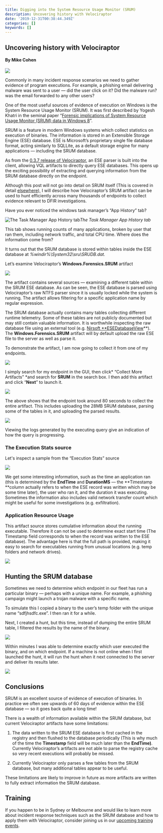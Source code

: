 ```yaml
---
title: Digging into the System Resource Usage Monitor (SRUM)
description: Uncovering history with Velociraptor
date: '2019-12-31T00:38:44.349Z'
categories: []
keywords: []
---
```


## Uncovering history with Velociraptor

#### By Mike Cohen

![](../img/0*yFgW11ar3mogfljd.jpg)

Commonly in many incident response scenarios we need to gather evidence of program executions. For example, a phishing email delivering malware was sent to a user — did the user click on it? Did the malware run? was the email forwarded to any other users?

One of the most useful sources of evidence of execution on Windows is the System Resource Usage Monitor (SRUM). It was first described by Yogesh Khatri in the seminal paper “[Forensic implications of System Resource Usage Monitor (SRUM) data in Windows 8](https://www.sciencedirect.com/science/article/pii/S1742287615000031)”.

SRUM is a feature in modern Windows systems which collect statistics on execution of binaries. The information is stored in an Extensible Storage Engine (ESE) database. ESE is Microsoft’s proprietary single file database format, acting similarly to SQLLite, as a default storage engine for many applications — including the SRUM database.

As from the [0.3.7 release of Velociraptor](https://github.com/Velocidex/velociraptor/releases/tag/v0.3.7), an ESE parser is built into the client, allowing VQL artifacts to directly query ESE databases. This opens up the exciting possibility of extracting and querying information from the SRUM database directly on the endpoint.

Although this post will not go into detail on SRUM itself (This is covered in detail [elsewhere](https://www.sans.org/cyber-security-summit/archives/file/summit-archive-1492184583.pdf)), I will describe how Velociraptor’s SRUM artifact can be used to hunt efficiently across many thousands of endpoints to collect evidence relevant to DFIR investigations.

Have you ever noticed the windows task manager’s “App History” tab?

![The Task Manager App History tab](../img/1*1t_puy5xiAPvR4XUosSQtg.png)*The Task Manager App History tab*

This tab shows running counts of many applications, broken by user that ran them, including network traffic, and total CPU time. Where does the information come from?

It turns out that the SRUM database is stored within tables inside the ESE database at *%windir%\System32\sru\SRUDB.dat.*

Let’s examine Velociraptor’s **Windows.Forensics.SRUM** artifact

![](../img/1*Ajiq0F2RaIoqhj8PnuoCvA.png)

The artifact contains several sources — examining a different table within the SRUM ESE database. As can be seen, the ESE database is parsed using Velociraptor’s raw NTFS parser since it is usually locked while the system is running. The artifact allows filtering for a specific application name by regular expression.

The SRUM database actually contains many tables collecting different runtime telemetry. Some of these tables are not publicly documented but may still contain valuable information. It is worthwhile inspecting the raw database file using an external tool (e.g. [Nirsoft **ESEDatabaseView](https://www.nirsoft.net/utils/ese_database_view.html)**). The **Windows.Forensics.SRUM** artifact will by default upload the raw ESE file to the server as well as parse it.

To demonstrate the artifact, I am now going to collect it from one of my endpoints.

![](../img/1*tQOsldVH7wYGPV56wr0xBA.png)

I simply search for my endpoint in the GUI, then click* “Collect More Artifacts” *and search for **SRUM** in the search box. I then add this artifact and click “**Next**” to launch it.

![](../img/1*WimaboQJfGvgXKNY6HeCEQ.png)

The above shows that the endpoint took around 80 seconds to collect the entire artifact. This includes uploading the 28MB SRUM database, parsing some of the tables in it, and uploading the parsed results.

![](../img/1*fG5W7kOMtrmnB3mnGuWyeQ.png)

Viewing the logs generated by the executing query give an indication of how the query is progressing.

### The Execution Stats source

Let's inspect a sample from the “Execution Stats” source

![](../img/1*3lM3jXI47Z1eDQVjoLSfYQ.png)

We get some interesting information, such as the time an application ran (this is determined by the **EndTime** and **DurationMS** — the **Timestamp **column actually refers to when the ESE record was written which may be some time later), the user who ran it, and the duration it was executing. Sometimes the information also includes valid network transfer count which might be useful for some investigations (e.g. exfiltration).

### Application Resource Usage

This artifact source stores cumulative information about the running executable. Therefore it can not be used to determine exact start time (The Timestamp field corresponds to when the record was written to the ESE database). The advantage here is that the full path is provided, making it easy to search for executables running from unusual locations (e.g. temp folders and network drives).

![](../img/1*RLUyUIKBk5VHpHwIlOMAKQ.png)

## Hunting the SRUM database

Sometimes we need to determine which endpoint in our fleet has run a particular binary — perhaps with a unique name. For example, a phishing campaign might launch a trojan malware with a specific name.

To simulate this I copied a binary to the user’s temp folder with the unique name “sdfjhsdfc.exe”. I then ran it for a while.

Next, I created a hunt, but this time, instead of dumping the entire SRUM table, I filtered the results by the name of the binary.

![](../img/1*KGdoKsM1v3RcqRhqREVueg.png)

Within minutes I was able to determine exactly which user executed the binary, and on which endpoint. If a machine is not online when I first launched the hunt, it will run the hunt when it next connected to the server and deliver its results later.

![](../img/1*p7m7XfByE0RzuaeCB-GEfw.png)

## Conclusions

SRUM is an excellent source of evidence of execution of binaries. In practice we often see upwards of 60 days of evidence within the ESE database — so it goes back quite a long time!

There is a wealth of information available within the SRUM database, but current Velociraptor artifacts have some limitations:

1. The data written to the SRUM ESE database is first cached in the registry and then flushed to the database periodically (This is why much of the time the **Timestamp** field will be much later than the **EndTime)**. Currently Velociraptor’s artifacts are not able to parse the registry cache so very recent executions will probably be missed.

1. Currently Velociraptor only parses a few tables from the SRUM database, but many additional tables appear to be useful.

These limitations are likely to improve in future as more artifacts are written to fully extract information the SRUM database.

## Training

If you happen to be in Sydney or Melbourne and would like to learn more about incident response techniques such as the SRUM database and how to apply them with Velociraptor, consider joining us in our [upcoming training events](https://www.velocidex.com/training/).

